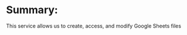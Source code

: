 <h1>

<h1>Summary:</h1>
<p>This service allows us to create, access, and modify Google Sheets files</p>
